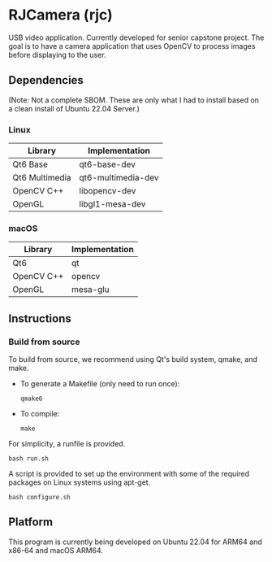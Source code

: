 # RJCamera (rjc)
USB video application. Currently developed for senior capstone project. The goal is to have a camera application that uses OpenCV to process images before displaying to the user.

## Dependencies
(Note: Not a complete SBOM. These are only what I had to install based on a clean install of Ubuntu 22.04 Server.)

### Linux
| Library        | Implementation     |
| -------------- | ------------------ |
| Qt6 Base       | qt6-base-dev       |
| Qt6 Multimedia | qt6-multimedia-dev |
| OpenCV C++     | libopencv-dev      |
| OpenGL         | libgl1-mesa-dev    |

### macOS
| Library     | Implementation     |
| ----------- | ------------------ |
| Qt6         | qt                 |
| OpenCV C++  | opencv             |
| OpenGL      | mesa-glu           |

## Instructions
### Build from source
To build from source, we recommend using Qt's build system, qmake, and make.
* To generate a Makefile (only need to run once):
  ```
  qmake6
  ```
* To compile:
  ```
  make
  ```

For simplicity, a runfile is provided.
```
bash run.sh
```

A script is provided to set up the environment with some of the required packages on Linux systems using apt-get.
```
bash configure.sh
```

## Platform
This program is currently being developed on Ubuntu 22.04 for ARM64 and x86-64 and macOS ARM64.
